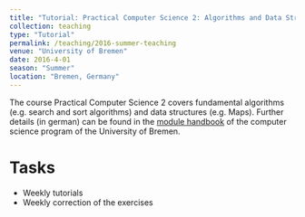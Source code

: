 ```yaml
---
title: "Tutorial: Practical Computer Science 2: Algorithms and Data Structures (Praktische Informatik 2: Algorithmen und Datenstrukturen)"
collection: teaching
type: "Tutorial"
permalink: /teaching/2016-summer-teaching
venue: "University of Bremen"
date: 2016-4-01
season: "Summer"
location: "Bremen, Germany"
---
```


The course Practical Computer Science 2 covers fundamental algorithms (e.g. search and sort algorithms) and data structures (e.g. Maps). Further details (in german) can be found in the [module handbook](http://www.informatik.uni-bremen.de/tdki/lehre/ws16/theoinf/) of the computer science program of the University of Bremen.

Tasks
======

- Weekly tutorials
- Weekly correction of the exercises